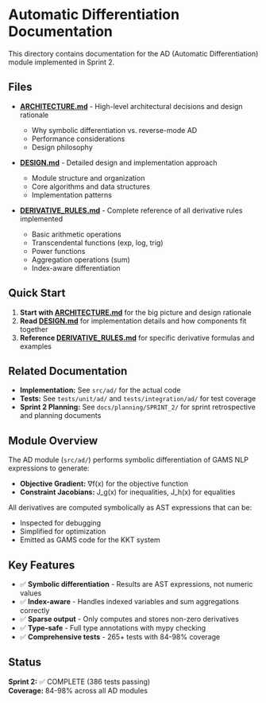 # Automatic Differentiation Documentation

This directory contains documentation for the AD (Automatic Differentiation) module implemented in Sprint 2.

## Files

- **[ARCHITECTURE.md](ARCHITECTURE.md)** - High-level architectural decisions and design rationale
  - Why symbolic differentiation vs. reverse-mode AD
  - Performance considerations
  - Design philosophy
  
- **[DESIGN.md](DESIGN.md)** - Detailed design and implementation approach
  - Module structure and organization
  - Core algorithms and data structures
  - Implementation patterns
  
- **[DERIVATIVE_RULES.md](DERIVATIVE_RULES.md)** - Complete reference of all derivative rules implemented
  - Basic arithmetic operations
  - Transcendental functions (exp, log, trig)
  - Power functions
  - Aggregation operations (sum)
  - Index-aware differentiation

## Quick Start

1. **Start with [ARCHITECTURE.md](ARCHITECTURE.md)** for the big picture and design rationale
2. **Read [DESIGN.md](DESIGN.md)** for implementation details and how components fit together
3. **Reference [DERIVATIVE_RULES.md](DERIVATIVE_RULES.md)** for specific derivative formulas and examples

## Related Documentation

- **Implementation:** See `src/ad/` for the actual code
- **Tests:** See `tests/unit/ad/` and `tests/integration/ad/` for test coverage
- **Sprint 2 Planning:** See `docs/planning/SPRINT_2/` for sprint retrospective and planning documents

## Module Overview

The AD module (`src/ad/`) performs symbolic differentiation of GAMS NLP expressions to generate:

- **Objective Gradient:** ∇f(x) for the objective function
- **Constraint Jacobians:** J_g(x) for inequalities, J_h(x) for equalities

All derivatives are computed symbolically as AST expressions that can be:
- Inspected for debugging
- Simplified for optimization
- Emitted as GAMS code for the KKT system

## Key Features

- ✅ **Symbolic differentiation** - Results are AST expressions, not numeric values
- ✅ **Index-aware** - Handles indexed variables and sum aggregations correctly
- ✅ **Sparse output** - Only computes and stores non-zero derivatives
- ✅ **Type-safe** - Full type annotations with mypy checking
- ✅ **Comprehensive tests** - 265+ tests with 84-98% coverage

## Status

**Sprint 2:** ✅ COMPLETE (386 tests passing)  
**Coverage:** 84-98% across all AD modules
